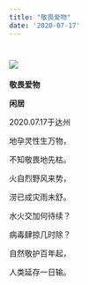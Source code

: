 ```yaml
---
title: "敬畏爱物"
date: '2020-07-17'
---
```

#  ![](/images/heshui.jpg)
**敬畏爱物**

   **闲居**
   

2020.07.17于达州

地孕灵性生万物，

不知敬畏地先枯。

火自烈野风来势，

涝已成灾雨未舒。

水火交加何待续？

病毒肆掠几时除？

自然敬护百年起，

人类延存一日输。

